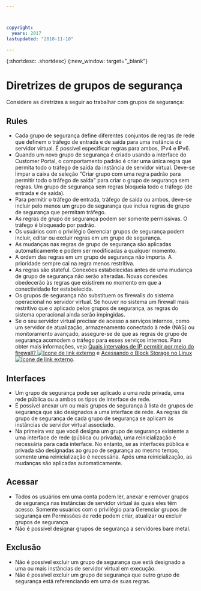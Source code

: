 ```yaml
---



copyright:
  years: 2017
lastupdated: "2018-11-10"

---
```


{:shortdesc: .shortdesc}
{:new_window: target="_blank"}

# Diretrizes de grupos de segurança
Considere as diretrizes a seguir ao trabalhar com grupos de segurança:

## Rules

* Cada grupo de segurança define diferentes conjuntos de regras de rede que definem o tráfego de entrada e de saída para uma instância de servidor virtual. É possível especificar regras para ambos, IPv4 e IPv6.
* Quando um novo grupo de segurança é criado usando a interface do Customer Portal, o comportamento padrão é criar uma única regra que permita todo o tráfego de saída da instância de servidor virtual. Deve-se limpar a caixa de seleção "Criar grupo com uma regra padrão para permitir todo o tráfego de saída" para criar o grupo de segurança sem regras. Um grupo de segurança sem regras bloqueia todo o tráfego (de entrada e de saída).
* Para permitir o tráfego de entrada, tráfego de saída ou ambos, deve-se incluir pelo menos um grupo de segurança que inclua regras de grupo de segurança que permitam tráfego. 
* As regras de grupo de segurança podem ser somente permissivas. O tráfego é bloqueado por padrão.
* Os usuários com o privilégio Gerenciar grupos de segurança podem incluir, editar ou excluir regras em um grupo de segurança. 
* As mudanças nas regras de grupo de segurança são aplicadas automaticamente e podem ser modificadas a qualquer momento.
* A ordem das regras em um grupo de segurança não importa. A prioridade sempre cai na regra menos restritiva.
* As regras são stateful. Conexões estabelecidas antes de uma mudança de grupo de segurança não serão alteradas. Novas conexões obedecerão às regras que existirem no momento em que a conectividade for estabelecida.
* Os grupos de segurança não substituem os firewalls do sistema operacional no servidor virtual. Se houver no sistema um firewall mais restritivo que o aplicado pelos grupos de segurança, as regras do sistema operacional ainda serão impingidas.
* Se o seu servidor virtual precisar de acesso a serviços internos, como um servidor de atualização, armazenamento conectado à rede (NAS) ou monitoramento avançado, assegure-se de que as regras de grupo de segurança acomodem o tráfego para esses serviços internos. Para obter mais informações, veja [Quais intervalos de IP permitir por meio do firewall? ![Ícone de link externo](../../icons/launch-glyph.svg "Ícone de link externo")](https://knowledgelayer.softlayer.com/faqs/6#154) e [Acessando o Block Storage no Linux ![Ícone de link externo](../../icons/launch-glyph.svg "Ícone de link externo")](https://knowledgelayer.softlayer.com/procedure/block-storage-linux).

## Interfaces

* Um grupo de segurança pode ser aplicado a uma rede privada, uma rede pública ou a ambos os tipos de interface de rede.
* É possível anexar um ou mais grupos de segurança à lista de grupos de segurança que são designados a uma interface de rede. As regras de grupo de segurança de cada grupo de segurança se aplicam às instâncias de servidor virtual associado. 
* Na primeira vez que você designa um grupo de segurança existente a uma interface de rede (pública ou privada), uma reinicialização é necessária para cada interface.  No entanto, se as interfaces pública e privada são designadas ao grupo de segurança ao mesmo tempo, somente uma reinicialização é necessária.  Após uma reinicialização, as mudanças são aplicadas automaticamente.

## Acessar
 
* Todos os usuários em uma conta podem ler, anexar e remover grupos de segurança nas instâncias de servidor virtual às quais eles têm acesso. Somente usuários com o privilégio para Gerenciar grupos de segurança em Permissões de rede podem criar, atualizar ou excluir grupos de segurança
* Não é possível designar grupos de segurança a servidores bare metal.

## Exclusão

* Não é possível excluir um grupo de segurança que está designado a uma ou mais instâncias de servidor virtual em execução.
* Não é possível excluir um grupo de segurança que outro grupo de segurança está referenciando em uma de suas regras. 
